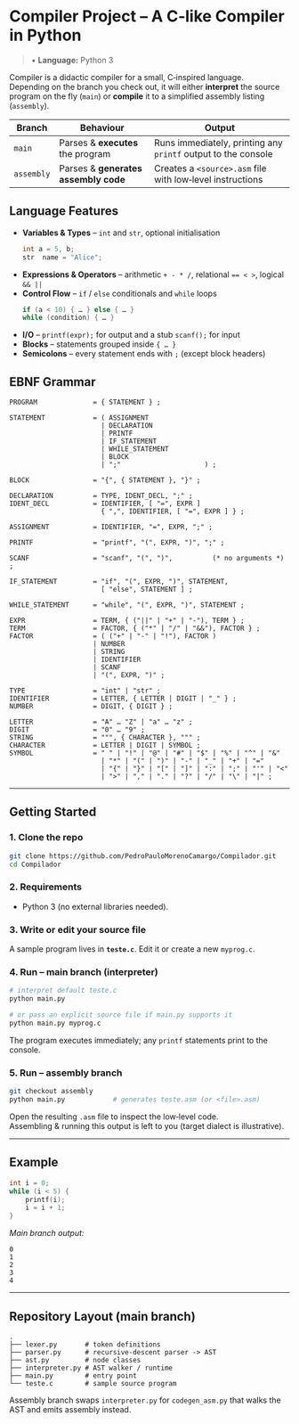 # Compiler Project – A C‑like Compiler in Python

> • **Language:** Python 3

Compiler is a didactic compiler for a small, C‑inspired language.  
Depending on the branch you check out, it will either **interpret** the source program on the fly (`main`) or **compile** it to a simplified assembly listing (`assembly`).

| Branch      | Behaviour                            | Output                                                          |
|-------------|--------------------------------------|-----------------------------------------------------------------|
| `main`      | Parses & **executes** the program    | Runs immediately, printing any `printf` output to the console   |
| `assembly`  | Parses & **generates assembly code** | Creates a `<source>.asm` file with low‑level instructions       |


## Language Features

* **Variables & Types** – `int` and `str`, optional initialisation  
  ```c
  int a = 5, b;
  str  name = "Alice";
  ```
* **Expressions & Operators** – arithmetic `+ - * /`, relational `== < >`, logical `&& ||`
* **Control Flow** – `if` / `else` conditionals and `while` loops  
  ```c
  if (a < 10) { … } else { … }
  while (condition) { … }
  ```
* **I/O** – `printf(expr);` for output and a stub `scanf();` for input
* **Blocks** – statements grouped inside `{ … }`
* **Semicolons** – every statement ends with `;` (except block headers)


## EBNF Grammar

```ebnf
PROGRAM              = { STATEMENT } ;

STATEMENT            = ( ASSIGNMENT
                       | DECLARATION
                       | PRINTF
                       | IF_STATEMENT
                       | WHILE_STATEMENT
                       | BLOCK
                       | ";"                     ) ;

BLOCK                = "{", { STATEMENT }, "}" ;

DECLARATION          = TYPE, IDENT_DECL, ";" ;
IDENT_DECL           = IDENTIFIER, [ "=", EXPR ]
                       { ",", IDENTIFIER, [ "=", EXPR ] } ;

ASSIGNMENT           = IDENTIFIER, "=", EXPR, ";" ;

PRINTF               = "printf", "(", EXPR, ")", ";" ;

SCANF                = "scanf", "(", ")",          (* no arguments *) ;

IF_STATEMENT         = "if", "(", EXPR, ")", STATEMENT,
                       [ "else", STATEMENT ] ;

WHILE_STATEMENT      = "while", "(", EXPR, ")", STATEMENT ;

EXPR                 = TERM, { ("||" | "+" | "-"), TERM } ;
TERM                 = FACTOR, { ("*" | "/" | "&&"), FACTOR } ;
FACTOR               = ( ("+" | "-" | "!"), FACTOR )
                     | NUMBER
                     | STRING
                     | IDENTIFIER
                     | SCANF
                     | "(", EXPR, ")" ;

TYPE                 = "int" | "str" ;
IDENTIFIER           = LETTER, { LETTER | DIGIT | "_" } ;
NUMBER               = DIGIT, { DIGIT } ;

LETTER               = "A" … "Z" | "a" … "z" ;
DIGIT                = "0" … "9" ;
STRING               = """, { CHARACTER }, """ ;
CHARACTER            = LETTER | DIGIT | SYMBOL ;
SYMBOL               = " " | "!" | "@" | "#" | "$" | "%" | "^" | "&"
                       | "*" | "(" | ")" | "-" | "_" | "+" | "="
                       | "{" | "}" | "[" | "]" | ":" | ";" | "'" | "<"
                       | ">" | "," | "." | "?" | "/" | "\" | "|" ;
```

---

## Getting Started

### 1. Clone the repo
```bash
git clone https://github.com/PedroPauloMorenoCamargo/Compilador.git
cd Compilador
```

### 2. Requirements

* Python 3 (no external libraries needed).

### 3. Write or edit your source file

A sample program lives in **`teste.c`**. Edit it or create a new `myprog.c`.

### 4. Run – main branch (interpreter)

```bash
# interpret default teste.c
python main.py

# or pass an explicit source file if main.py supports it
python main.py myprog.c
```

The program executes immediately; any `printf` statements print to the console.

### 5. Run – assembly branch

```bash
git checkout assembly
python main.py            # generates teste.asm (or <file>.asm)
```

Open the resulting `.asm` file to inspect the low‑level code.  
Assembling & running this output is left to you (target dialect is illustrative).

---

## Example

```c
int i = 0;
while (i < 5) {
    printf(i);
    i = i + 1;
}
```
*Main branch output:*
```
0
1
2
3
4
```

---

## Repository Layout (main branch)

```
.
├── lexer.py       # token definitions
├── parser.py      # recursive‑descent parser -> AST
├── ast.py         # node classes
├── interpreter.py # AST walker / runtime
├── main.py        # entry point
└── teste.c        # sample source program
```

Assembly branch swaps `interpreter.py` for `codegen_asm.py` that walks the AST
and emits assembly instead.


